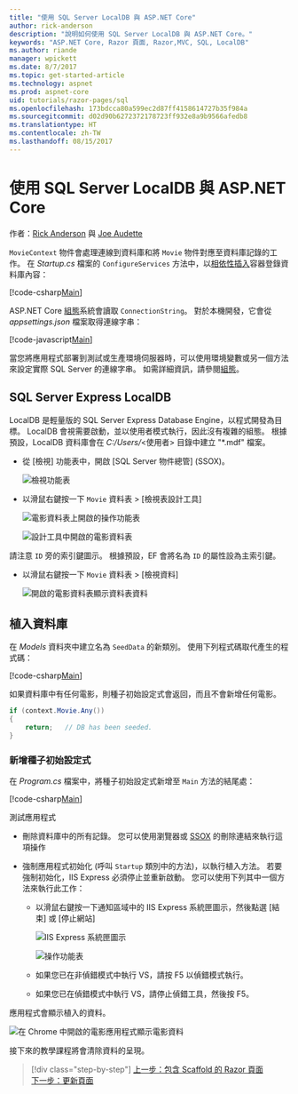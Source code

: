```yaml
---
title: "使用 SQL Server LocalDB 與 ASP.NET Core"
author: rick-anderson
description: "說明如何使用 SQL Server LocalDB 與 ASP.NET Core。"
keywords: "ASP.NET Core, Razor 頁面, Razor,MVC, SQL, LocalDB"
ms.author: riande
manager: wpickett
ms.date: 8/7/2017
ms.topic: get-started-article
ms.technology: aspnet
ms.prod: aspnet-core
uid: tutorials/razor-pages/sql
ms.openlocfilehash: 173bdcca80a599ec2d87ff4158614727b35f984a
ms.sourcegitcommit: d02d90b6272372178723ff932e8a9b9566afedb8
ms.translationtype: HT
ms.contentlocale: zh-TW
ms.lasthandoff: 08/15/2017
---
```

# <a name="working-with-sql-server-localdb-and-aspnet-core"></a>使用 SQL Server LocalDB 與 ASP.NET Core

作者：[Rick Anderson](https://twitter.com/RickAndMSFT) 與 [Joe Audette](https://twitter.com/joeaudette) 

`MovieContext` 物件會處理連線到資料庫和將 `Movie` 物件對應至資料庫記錄的工作。 在 *Startup.cs* 檔案的 `ConfigureServices` 方法中，以[相依性插入](xref:fundamentals/dependency-injection)容器登錄資料庫內容：

[!code-csharp[Main](razor-pages-start/sample/RazorPagesMovie/Startup.cs?name=snippet_ConfigureServices&highlight=6-7)]

ASP.NET Core [組態](xref:fundamentals/configuration)系統會讀取 `ConnectionString`。 對於本機開發，它會從 *appsettings.json* 檔案取得連線字串：

[!code-javascript[Main](razor-pages-start/sample/RazorPagesMovie/appsettings.json?highlight=2&range=8-10)]

當您將應用程式部署到測試或生產環境伺服器時，可以使用環境變數或另一個方法來設定實際 SQL Server 的連線字串。 如需詳細資訊，請參閱[組態](xref:fundamentals/configuration)。

## <a name="sql-server-express-localdb"></a>SQL Server Express LocalDB

LocalDB 是輕量版的 SQL Server Express Database Engine，以程式開發為目標。 LocalDB 會視需要啟動，並以使用者模式執行，因此沒有複雜的組態。 根據預設，LocalDB 資料庫會在 *C:/Users/*\<使用者\> 目錄中建立 "\*.mdf" 檔案。

<a name="ssox"></a>
* 從 [檢視] 功能表中，開啟 [SQL Server 物件總管] (SSOX)。

  ![檢視功能表](sql/_static/ssox.png)

* 以滑鼠右鍵按一下 `Movie` 資料表 > [檢視表設計工具]

  ![電影資料表上開啟的操作功能表](sql/_static/design.png)

  ![設計工具中開啟的電影資料表](sql/_static/dv.png)

請注意 `ID` 旁的索引鍵圖示。 根據預設，EF 會將名為 `ID` 的屬性設為主索引鍵。

* 以滑鼠右鍵按一下 `Movie` 資料表 > [檢視資料]

  ![開啟的電影資料表顯示資料表資料](sql/_static/vd22.png)

## <a name="seed-the-database"></a>植入資料庫

在 *Models* 資料夾中建立名為 `SeedData` 的新類別。 使用下列程式碼取代產生的程式碼：

[!code-csharp[Main](razor-pages-start/sample/RazorPagesMovie/Models/SeedData.cs?name=snippet_1)]

如果資料庫中有任何電影，則種子初始設定式會返回，而且不會新增任何電影。

```csharp
if (context.Movie.Any())
{
    return;   // DB has been seeded.
}
```
<a name="si"></a>
### <a name="add-the-seed-initializer"></a>新增種子初始設定式

在 *Program.cs* 檔案中，將種子初始設定式新增至 `Main` 方法的結尾處：

[!code-csharp[Main](razor-pages-start/sample/RazorPagesMovie/Program.cs?highlight=6,17-32)]

測試應用程式

* 刪除資料庫中的所有記錄。 您可以使用瀏覽器或 [SSOX](xref:tutorials/razor-pages/new-field#ssox) 的刪除連結來執行這項操作
* 強制應用程式初始化 (呼叫 `Startup` 類別中的方法)，以執行植入方法。 若要強制初始化，IIS Express 必須停止並重新啟動。 您可以使用下列其中一個方法來執行此工作：

  * 以滑鼠右鍵按一下通知區域中的 IIS Express 系統匣圖示，然後點選 [結束] 或 [停止網站]

    ![IIS Express 系統匣圖示](../first-mvc-app/working-with-sql/_static/iisExIcon.png)

    ![操作功能表](sql/_static/stopIIS.png)

   * 如果您已在非偵錯模式中執行 VS，請按 F5 以偵錯模式執行。
   * 如果您已在偵錯模式中執行 VS，請停止偵錯工具，然後按 F5。
   
應用程式會顯示植入的資料。

![在 Chrome 中開啟的電影應用程式顯示電影資料](sql/_static/m55.png)

接下來的教學課程將會清除資料的呈現。

>[!div class="step-by-step"]
[上一步：包含 Scaffold 的 Razor 頁面](xref:tutorials/razor-pages/page)   
[下一步：更新頁面](xref:tutorials/razor-pages/da1)
